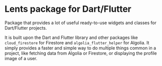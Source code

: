 # Lents package for Dart/Flutter

Package that provides a lot of useful ready-to-use widgets and classes for Dart/Flutter projects.

It is built upon the Dart and Flutter library and other packages like `cloud_firestore` for Firestore and `algolia_flutter_helper` for Algolia.
It simply provides a faster and simple way to do multiple things common in a project, like fetching data from Algolia or Firestore, or displaying the profile image of a user.
